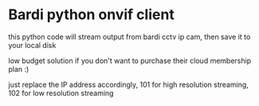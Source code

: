 # Bardi python onvif client

this python code will stream output from bardi cctv ip cam, then save it to your local disk 

low budget solution if you don't want to purchase their cloud membership plan :)

just replace the IP address accordingly, 101 for high resolution streaming, 102 for low resolution streaming
